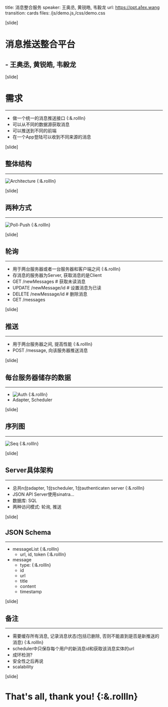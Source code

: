 title: 消息整合服务
speaker: 王奥丞, 黄锐皓, 韦毅龙
url: https://ppt.a1ex.wang
transition: cards
files: /js/demo.js,/css/demo.css

[slide]
# 消息推送整合平台
## - 王奥丞, 黄锐皓, 韦毅龙

[slide]
# 需求
------
- 做一个统一的消息推送接口 {:&.rollIn}
- 可以从不同的数据源获取消息
- 可以推送到不同的前端
- 在一个App登陆可以收到不同来源的消息

[slide]
## 整体结构
------
![Architecture](/assets/main.jpg)  {:&.rollIn}

[slide]
## 两种方式
------
![Poll-Push](/assets/poll-push.jpg)  {:&.rollIn}

[slide]
## 轮询
------
- 用于两台服务器或者一台服务器和客户端之间  {:&.rollIn}
- 存消息的服务器为Server, 获取消息的是Client
- GET     /newMessages   # 获取未读消息
- UPDATE  /newMessage/id # 设置消息为已读
- DELETE  /newMessage/id # 删除消息
- GET     /messages

[slide]
## 推送
------
- 用于两台服务器之间, 提高性能  {:&.rollIn}
- POST /message, 向该服务器推送消息

[slide]
## 每台服务器储存的数据
------
- ![Auth](/assets/auth.jpg)  {:&.rollIn}
- Adapter, Scheduler

[slide]
## 序列图
------
![Seq](/assets/seq.jpg)  {:&.rollIn}

[slide]
## Server具体架构
------
- 总共n台adapter, 1台scheduler, 1台authenticaten server  {:&.rollIn}
- JSON API Server使用sinatra...
- 数据库: SQL
- 两种访问模式: 轮询, 推送

[slide]
## JSON Schema
------
- messageList  {:&.rollIn}
  - url, id, token  {:&.rollIn}
- message
  - type:  {:&.rollIn}
  - id
  - url
  - title
  - content
  - timestamp

[slide]
## 备注
------
- 需要缓存所有消息, 记录消息状态(包括已删除, 否则不能直到是否是新推送的消息)  {:&.rollIn}
- scheduler中只保存每个用户的新消息id和获取该消息实体的url
- 成环检测?
- 安全性之后再说
- scalability

[slide]
# That's all, thank you!  {:&.rollIn}
